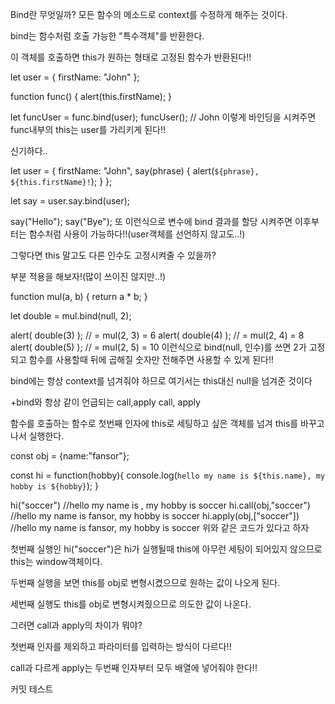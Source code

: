 Bind란 무엇일까?
모든 함수의 메소드로 context를 수정하게 해주는 것이다.

bind는 함수처럼 호출 가능한 "특수객체"를 반환한다.

이 객체를 호출하면 this가 원하는 형태로 고정된 함수가 반환된다!!

let user = {
firstName: "John"
};

function func() {
alert(this.firstName);
}

let funcUser = func.bind(user);
funcUser(); // John
이렇게 바인딩을 시켜주면 func내부의 this는 user를 가리키게 된다!!

신기하다..

let user = {
firstName: "John",
say(phrase) {
alert(`${phrase}, ${this.firstName}!`);
}
};

let say = user.say.bind(user);

say("Hello");
say("Bye");
또 이런식으로 변수에 bind 결과를 할당 시켜주면 이후부터는 함수처럼 사용이 가능하다!!(user객체를 선언하지 않고도..!)

그렇다면 this 말고도 다른 인수도 고정시켜줄 수 있을까?

부분 적용을 해보자!(많이 쓰이진 않지만..!)

function mul(a, b) {
return a \* b;
}

let double = mul.bind(null, 2);

alert( double(3) ); // = mul(2, 3) = 6
alert( double(4) ); // = mul(2, 4) = 8
alert( double(5) ); // = mul(2, 5) = 10
이런식으로 bind(null, 인수)를 쓰면 2가 고정되고 함수를 사용할때 뒤에 곱해질 숫자만 전해주면 사용할 수 있게 된다!!

bind에는 항상 context를 넘겨줘야 하므로 여기서는 this대신 null을 넘겨준 것이다

+bind와 항상 같이 언급되는 call,apply
call, apply

함수를 호출하는 함수로 첫번째 인자에 this로 세팅하고 싶은 객체를 넘겨 this를 바꾸고 나서 실행한다.

const obj = {name:"fansor"};

const hi = function(hobby){
console.log(`hello my name is ${this.name}, my hobby is ${hobby}`);
}

hi("soccer") //hello my name is , my hobby is soccer
hi.call(obj,"soccer") //hello my name is fansor, my hobby is soccer
hi.apply(obj,["soccer"]) //hello my name is fansor, my hobby is soccer
위와 같은 코드가 있다고 하자

첫번째 실행인 hi("soccer")은 hi가 실행될때 this에 아무런 세팅이 되어있지 않으므로 this는 window객체이다.

두번째 실행을 보면 this를 obj로 변형시켰으므로 원하는 값이 나오게 된다.

세번째 실행도 this를 obj로 변형시켜줬으므로 의도한 값이 나온다.

그러면 call과 apply의 차이가 뭐야?

첫번째 인자를 제외하고 파라미터를 입력하는 방식이 다르다!!

call과 다르게 apply는 두번째 인자부터 모두 배열에 넣어줘야 한다!!

커밋 테스트
